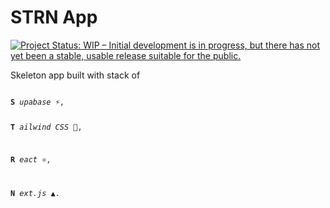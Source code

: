 # STRN App

[![Project Status: WIP – Initial development is in progress, but there has not yet been a stable, usable release suitable for the public.](https://www.repostatus.org/badges/latest/wip.svg)](https://www.repostatus.org/#wip)

Skeleton app built with stack of

<code>
<b>S</b> <i>upabase</i> <b>⚡</b>,

<b>T</b> <i>ailwind CSS</i> <b>💨</b>,

<b>R</b> <i>eact</i> <b>⚛</b>,

<b>N</b> <i>ext.js</i> <b>▲</b>.
</code>